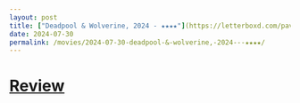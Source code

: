 ```yaml
---
layout: post
title: ["Deadpool & Wolverine, 2024 - ★★★★"](https://letterboxd.com/pavlesap/film/deadpool-wolverine/) #"Deadpool & Wolverine, 2024 - ★★★★"
date: 2024-07-30
permalink: /movies/2024-07-30-deadpool-&-wolverine,-2024---★★★★/
---
```


# [Review](https://letterboxd.com/pavlesap/film/deadpool-wolverine/)

